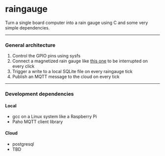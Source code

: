 # raingauge

Turn a single board computer into a rain gauge using C and some very simple dependencies.

---

### General architecture

1. Control the GPIO pins using sysfs
1. Connect a magnetized rain gauge like [this one](http://www.argentdata.com/catalog/product_info.php?products_id=168) to be interrupted on every click
1. Trigger a write to a local SQLite file on every raingauge tick
1. Publish an MQTT message to the cloud on every tick

---

### Development dependencies

#### Local

- gcc on a Linux system like a Raspberry Pi
- Paho MQTT client library

#### Cloud

- postgresql
- TBD
